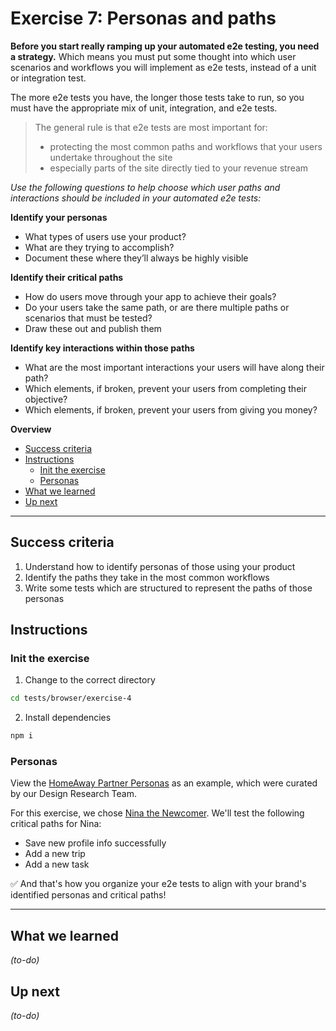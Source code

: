 # Exercise 7: Personas and paths

**Before you start really ramping up your automated e2e testing, you need a strategy.**  Which means you must put some thought into which user scenarios and workflows you will implement as e2e tests, instead of a unit or integration test.

The more e2e tests you have, the longer those tests take to run, so you must have the appropriate mix of unit, integration, and e2e tests.

> The general rule is that e2e tests are most important for:
> - protecting the most common paths and workflows that your users undertake throughout the site
> - especially parts of the site directly tied to your revenue stream

_Use the following questions to help choose which user paths and interactions should be included in your automated e2e tests:_

**Identify your personas**

- What types of users use your product?
- What are they trying to accomplish?
- Document these where they’ll always be highly visible

**Identify their critical paths**

- How do users move through your app to achieve their goals?
- Do your users take the same path, or are there multiple paths or scenarios that must be tested?
- Draw these out and publish them

**Identify key interactions within those paths**

- What are the most important interactions your users will have along their path?
- Which elements, if broken, prevent your users from completing their objective?
- Which elements, if broken, prevent your users from giving you money?

**Overview**

<!-- TOC -->

- [Success criteria](#success-criteria)
- [Instructions](#instructions)
  - [Init the exercise](#init-the-exercise)
  - [Personas](#personas)
- [What we learned](#what-we-learned)
- [Up next](#up-next)

<!-- /TOC -->

---

## Success criteria

1. Understand how to identify personas of those using your product
1. Identify the paths they take in the most common workflows
1. Write some tests which are structured to represent the paths of those personas

## Instructions

### Init the exercise

1. Change to the correct directory

```bash
cd tests/browser/exercise-4
```

2. Install dependencies

```bash
npm i
```

### Personas

View the [HomeAway Partner Personas](http://design.homeaway.com/research/personas/partner/) as an example, which were curated by our Design Research Team.

For this exercise, we chose [Nina the Newcomer](http://design.homeaway.com/research/personas/partner/newcomer/).  We'll test the following critical paths for Nina:

- Save new profile info successfully
- Add a new trip
- Add a new task

✅ And that's how you organize your e2e tests to align with your brand's identified personas and critical paths!

---

## What we learned

_(to-do)_

## Up next

_(to-do)_

